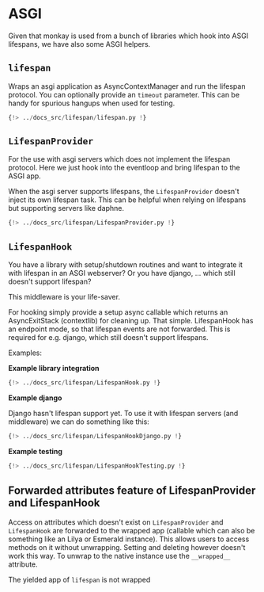 # ASGI

Given that monkay is used from a bunch of libraries which hook into ASGI lifespans,
we have also some ASGI helpers.

## `lifespan`

Wraps an asgi application as AsyncContextManager and run the lifespan protocol. You can optionally provide an `timeout` parameter.
This can be handy for spurious hangups when used for testing.

```python
{!> ../docs_src/lifespan/lifespan.py !}
```

## `LifespanProvider`

For the use with asgi servers which does not implement the lifespan protocol. Here we just hook into the eventloop and bring lifespan to the ASGI app.

When the asgi server supports lifespans, the `LifespanProvider` doesn't inject its own lifespan task. This can be helpful when relying on lifespans but supporting servers like daphne.

```python
{!> ../docs_src/lifespan/LifespanProvider.py !}
```

## `LifespanHook`

You have a library with setup/shutdown routines and want to integrate it with lifespan in an ASGI webserver?
Or you have django, ... which still doesn't support lifespan?

This middleware is your life-saver.

For hooking simply provide a setup async callable which returns an AsyncExitStack (contextlib) for cleaning up. That simple.
LifespanHook has an endpoint mode, so that lifespan events are not forwarded.
This is required for e.g. django, which still doesn't support lifespans.


Examples:

**Example library integration**
```python
{!> ../docs_src/lifespan/LifespanHook.py !}
```

**Example django**

Django hasn't lifespan support yet. To use it with lifespan servers (and middleware) we can do something like this:
```python
{!> ../docs_src/lifespan/LifespanHookDjango.py !}
```


**Example testing**
```python
{!> ../docs_src/lifespan/LifespanHookTesting.py !}
```


## Forwarded attributes feature of LifespanProvider and LifespanHook

Access on attributes which doesn't exist on `LifespanProvider` and `LifespanHook` are forwarded to the wrapped app (callable which can also be something like an Lilya or Esmerald instance). This allows users to access methods on it without unwrapping. Setting and deleting however doesn't work this way.
To unwrap to the native instance use the `__wrapped__` attribute.


The yielded app of `lifespan` is not wrapped
